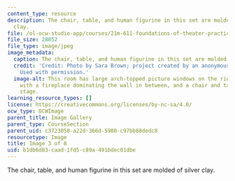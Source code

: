```yaml
---
content_type: resource
description: The chair, table, and human figurine in this set are molded of silver
  clay.
file: /ol-ocw-studio-app/courses/21m-611-foundations-of-theater-practice-fall-2009/b1db6d83caad1fd5c89a491bdec01dbe_IMG_0578.jpg
file_size: 28852
file_type: image/jpeg
image_metadata:
  caption: The chair, table, and human figurine in this set are molded of silver clay.
  credit: 'Credit: Photo by Sara Brown; project created by an anonymous MIT student.
    Used with permission.'
  image-alt: This room has large arch-topped picture windows on the right and left,
    with a fireplace dominating the wall in between, and a chair and table center
    stage.
learning_resource_types: []
license: https://creativecommons.org/licenses/by-nc-sa/4.0/
ocw_type: OCWImage
parent_title: Image Gallery
parent_type: CourseSection
parent_uid: c3723058-a22d-366d-5900-c97bb88dedc8
resourcetype: Image
title: Image 3 of 8
uid: b1db6d83-caad-1fd5-c89a-491bdec01dbe
---
```

The chair, table, and human figurine in this set are molded of silver clay.